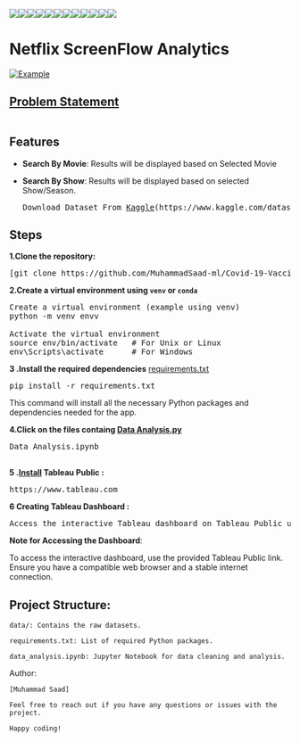 <img src="https://img.shields.io/badge/Data Show-yellow"><img src="https://img.shields.io/badge/Build_With-Tableau-silver"><img src="https://img.shields.io/badge/Python-indigo"><img src="https://img.shields.io/badge/Netflix ScreenFlow Analytics-beige"><img src="https://img.shields.io/badge/VsCode-teal"><img src="https://img.shields.io/badge/Data Analysis-magenta"><img src="https://img.shields.io/badge/Dashboard-gold"><img src="https://img.shields.io/badge/Data Cleaning-blue"><img src="https://img.shields.io/badge/Big Data-green"><img src="https://img.shields.io/badge/Problem Statement-purple"><img src="https://img.shields.io/badge/Data  Visualization-brown"><img src="https://img.shields.io/badge/Data Manipulation-orange">

# Netflix ScreenFlow Analytics
[![Example](https://i.imgur.com/JKxAaTY.png)](https://www.youtube.com/watch?v=Mo5al_1y57Y)

##  <a href="https://github.com/MuhammadSaad-ml/Netflix-ScreenFlow-Analytics/blob/main/Problem%20Statement.docx">Problem Statement</a> 
<img src="">
 





## Features

- **Search By Movie**: Results will be displayed based on Selected Movie 
- **Search By Show**: Results will be displayed based on selected Show/Season.

  <pre>
  Download Dataset From <a href="https://www.kaggle.com">Kaggle</a>(https://www.kaggle.com/datasets/shivamb/netflix-shows)
</pre>

## Steps
**1.Clone the repository:**
<pre>
[git clone https://github.com/MuhammadSaad-ml/Covid-19-Vaccine-Tracker](https://github.com/MuhammadSaad-ml/Netflix-ScreenFlow-Analytics)
</pre>
**2.Create a virtual environment using `venv` or `conda`**
   
<pre>
Create a virtual environment (example using venv)
python -m venv envv

Activate the virtual environment
source env/bin/activate   # For Unix or Linux
env\Scripts\activate      # For Windows
</pre>
**3 .Install the required dependencies**
   <a href="">requirements.txt</a>
<pre>
pip install -r requirements.txt
</pre>

This command will install all the necessary Python packages and dependencies needed for the app.

**4.Click on the files containg  <a href="">Data Analysis.py</a>**
<pre>
Data Analysis.ipynb

</pre>
**5 .<a href="">Install</a> Tableau Public :**
<pre>
https://www.tableau.com
</pre>
**6 Creating Tableau Dashboard :**
<pre>
Access the interactive Tableau dashboard on Tableau Public using the following link: <a href="">Netflix ScreenFlow Analytics</a>
</pre>

**Note for Accessing the Dashboard**:

To access the interactive dashboard, use the provided Tableau Public link. Ensure you have a compatible web browser and a stable internet connection.

## Project Structure:
```
data/: Contains the raw datasets.

requirements.txt: List of required Python packages.

data_analysis.ipynb: Jupyter Notebook for data cleaning and analysis.
```
Author:
```
[Muhammad Saad]

Feel free to reach out if you have any questions or issues with the project.

Happy coding!
```